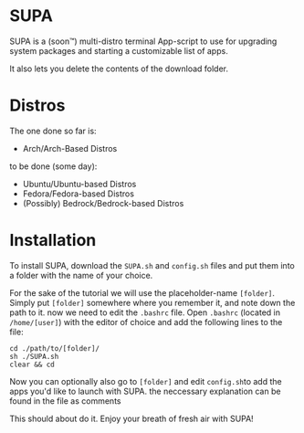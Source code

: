 # SUPA
SUPA is a (soon™) multi-distro terminal App-script to use for upgrading system packages and starting a customizable list of apps.

It also lets you delete the contents of the download folder.

# Distros
The one done so far is:
- Arch/Arch-Based Distros

to be done (some day):
- Ubuntu/Ubuntu-based Distros
- Fedora/Fedora-based Distros
- (Possibly) Bedrock/Bedrock-based Distros

# Installation

To install SUPA, download the ```SUPA.sh``` and ```config.sh``` files and put them into a folder with the name of your choice.

For the sake of the tutorial we will use the placeholder-name ```[folder]```.
Simply put ```[folder]``` somewhere where you remember it, and note down the path to it.
now we need to edit the ```.bashrc``` file.
Open ```.bashrc``` (located in ```/home/[user]```) with the editor of choice and add the following lines to the file:

```
cd ./path/to/[folder]/
sh ./SUPA.sh
clear && cd
```

Now you can optionally also go to ```[folder]``` and edit ```config.sh```to add the apps you'd like to launch with SUPA. the neccessary explanation can be found in the file as comments


This should about do it. Enjoy your breath of fresh air with SUPA!

